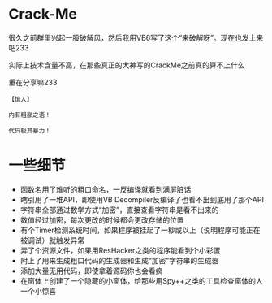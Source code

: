 # Crack-Me
很久之前群里兴起一股破解风，然后我用VB6写了这个“来破解呀”。现在也发上来吧233

实际上技术含量不高，在那些真正的大神写的CrackMe之前真的算不上什么

重在分享嘛233

`【慎入】`

`内有粗鄙之语！`

`代码极其暴力！`

# 一些细节

- 函数名用了难听的粗口命名，一反编译就看到满屏脏话
- 瞎引用了一堆API，即使用VB Decompiler反编译了也看不出到底用了那个API
- 字符串全部通过数学方式“加密”，直接查看字符串是看不出来的
- 数值经过加密，每次更改的时候都会更改存储的位置
- 有个Timer检测系统时间，如果程序被挂起了一秒或以上（说明程序可能正在被调试）就触发异常
- 弄了个资源文件，如果用ResHacker之类的程序能看到个小彩蛋
- 附上了用来生成粗口代码的生成器和生成“加密”字符串的生成器
- 添加大量无用代码，即使拿着源码你也会看疯
- 在窗体上创建了一个隐藏的小窗体，给那些用Spy++之类的工具检查窗体的人一个小惊喜
